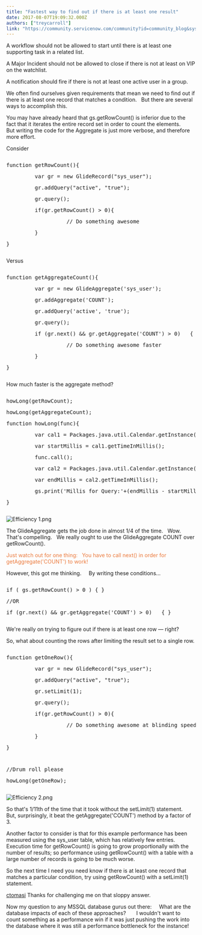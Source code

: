 ```yaml
---
title: "Fastest way to find out if there is at least one result"
date: 2017-08-07T19:09:32.000Z
authors: ["treycarroll"]
link: "https://community.servicenow.com/community?id=community_blog&sys_id=a2bc2e25dbd0dbc01dcaf3231f9619df"
---
```

<p>A workflow should not be allowed to start until there is at least one supporting task in a related list.</p><p>A Major Incident should not be allowed to close if there is not at least on VIP on the watchlist.</p><p>A notification should fire if there is not at least one active user in a group.</p><p></p><p>We often find ourselves given requirements that mean we need to find out if there is at least one record that matches a condition.   But there are several ways to accomplish this.</p><p></p><p>You may have already heard that gs.getRowCount() is inferior due to the fact that it iterates the entire record set in order to count the elements.     But writing the code for the Aggregate is just more verbose, and therefore more effort.</p><p></p><p>Consider</p><p></p><pre __default_attr="javascript" __jive_macro_name="code" class="jive_macro_code jive_text_macro _jivemacro_uid_15021132683307781" data-renderedposition="236.8000030517578_8_1192_128" jivemacro_uid="_15021132683307781"><p>function getRowCount(){</p><p>         var gr = new GlideRecord("sys_user");</p><p>         gr.addQuery("active", "true");</p><p>         gr.query();</p><p>         if(gr.getRowCount() &gt; 0){</p><p>                   // Do something awesome</p><p>         }</p><p>}</p></pre><p></p><p>Versus</p><p></p><pre __default_attr="javascript" __jive_macro_name="code" class="jive_macro_code _jivemacro_uid_15021132743435355 jive_text_macro" data-renderedposition="427.20001220703125_8_1192_160" jivemacro_uid="_15021132743435355"><p>function getAggregateCount(){</p><p>         var gr = new GlideAggregate('sys_user');</p><p>         gr.addAggregate('COUNT');</p><p>         gr.addQuery('active', 'true');</p><p>         gr.query();</p><p></p><p>         if (gr.next() &amp;&amp; gr.getAggregate('COUNT') &gt; 0)   {</p><p>                   // Do something awesome faster</p><p>         }</p><p>}</p></pre><p></p><p>How much faster is the aggregate method?</p><p></p><pre __default_attr="javascript" __jive_macro_name="code" class="jive_macro_code _jivemacro_uid_15021135266456757 jive_text_macro" data-renderedposition="649.6000366210938_8_1192_208" jivemacro_uid="_15021135266456757"><p>howLong(getRowCount);</p><p>howLong(getAggregateCount);</p><p></p><p>function howLong(func){</p><p>         var cal1 = Packages.java.util.Calendar.getInstance();</p><p>         var startMillis = cal1.getTimeInMillis();</p><p></p><p>         func.call();</p><p></p><p>         var cal2 = Packages.java.util.Calendar.getInstance();</p><p>         var endMillis = cal2.getTimeInMillis();</p><p>         gs.print('Millis for Query:'+(endMillis - startMillis ));</p><p>}</p></pre><p></p><p></p><p><img   alt="Efficiency 1.png" class="image-1 jive-image" src="cab86775dbd41fc068c1fb651f9619b8.iix" style="height: auto;"/></p><p></p><p>The GlideAggregate gets the job done in almost 1/4 of the time.   Wow.   That's compelling.   We really ought to use the GlideAggregate COUNT over getRowCount().</p><p></p><p><span style="color: #eb7a3d;">Just watch out for one thing:   You have to call next() in order for getAggregate('COUNT') to work!</span></p><p></p><p>However, this got me thinking.     By writing these conditions...</p><p></p><pre __default_attr="javascript" __jive_macro_name="code" class="jive_macro_code _jivemacro_uid_15021139532957347 jive_text_macro" data-renderedposition="1276_8_1192_48" jivemacro_uid="_15021139532957347"><p>if ( gs.getRowCount() &gt; 0 ) { }</p><p>//OR </p><p>if (gr.next() &amp;&amp; gr.getAggregate('COUNT') &gt; 0)   { }</p></pre><p></p><p>We're really on trying to figure out if there is at least one row — right?</p><p></p><p>So, what about counting the rows after limiting the result set to a single row.</p><p></p><pre __default_attr="javascript" __jive_macro_name="code" class="jive_macro_code _jivemacro_uid_15021140636406804 jive_text_macro" data-renderedposition="1428_8_1192_144" jivemacro_uid="_15021140636406804"><p>function getOneRow(){</p><p>         var gr = new GlideRecord("sys_user");</p><p>         gr.addQuery("active", "true");</p><p>         gr.setLimit(1);</p><p>         gr.query();</p><p>         if(gr.getRowCount() &gt; 0){</p><p>                   // Do something awesome at blinding speed</p><p>         }</p><p>}</p></pre><p></p><pre __default_attr="javascript" __jive_macro_name="code" class="_jivemacro_uid_15021141325558752 jive_macro_code jive_text_macro" data-renderedposition="1592.800048828125_8_1192_32" jivemacro_uid="_15021141325558752"><p>//Drum roll please</p><p>howLong(getOneRow);</p></pre><p></p><p><img   alt="Efficiency 2.png" class="image-2 jive-image" src="10d05102dbd4130468c1fb651f9619ea.iix" style="height: auto;"/></p><p></p><p>So that's 1/11th of the time that it took without the setLimit(1) statement.     But, surprisingly, it beat the getAggregate('COUNT') method by a factor of 3.</p><p></p><p>Another factor to consider is that for this example performance has been measured using the sys_user table, which has relatively few entries.   Execution time for getRowCount() is going to grow proportionally with the number of results; so performance using getRowCount() with a table with a large number of records is going to be much worse.</p><p></p><p>So the next time I need you need know if there is at least one record that matches a particular condition, try using getRowCount() with a setLimit(1) statement.</p><p></p><p><a title="ctomasi" __default_attr="2218" __jive_macro_name="user" _jive_internal="true" class="jive_macro jive_macro_user" data-orig-content="ctomasi" data-renderedposition="2046.4000244140625_8_66_16" href="/community?id=community_user_profile&user=7ae05a61db981fc09c9ffb651f9619a2">ctomasi</a> Thanks for challenging me on that sloppy answer.     <span __jive_emoticon_name="happy" __jive_macro_name="emoticon" class="jive_emote jive_macro" data-renderedposition="2043.2000732421875_397.57501220703125_16_16" src="/8.0.4.21bdc7e/images/emoticons/happy.png"></span></p><p></p><p>Now my question to any MSSQL database gurus out there:     What are the database impacts of each of these approaches?       I wouldn't want to count something as a performance win if it was just pushing the work into the database where it was still a performance bottleneck for the instance!</p>